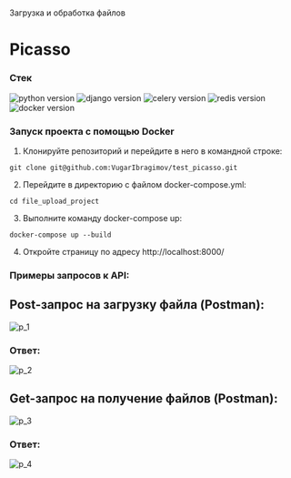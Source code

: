 # 
Загрузка и обработка файлов
# **Picasso**

### **Стек**
![python version](https://img.shields.io/badge/Python-3.9.6-red)
![django version](https://img.shields.io/badge/DRF-3.14.0-blue)
![celery version](https://img.shields.io/badge/Celery-5.2.4-green)
![redis version](https://img.shields.io/badge/Redis-4.6.0-brown)
![docker version](https://img.shields.io/badge/Docker-20.10.7-blue)

### **Запуск проекта с помощью Docker**

1. Клонируйте репозиторий и перейдите в него в командной строке:

```
git clone git@github.com:VugarIbragimov/test_picasso.git
```

2. Перейдите в директорию с файлом docker-compose.yml:
```
cd file_upload_project
``` 

3. Выполните команду docker-compose up:
```
docker-compose up --build
```

4. Откройте страницу по адресу http://localhost:8000/


### Примеры запросов к API:

## Post-запрос на загрузку файла (Postman):

![p_1](/img/p_1.jpeg)

### Ответ:

![p_2](/img/p_2.jpeg)

## Get-запрос на получение файлов (Postman):

![p_3](/img/g_1.jpeg)


### Ответ:

![p_4](/img/g_2.jpeg)
